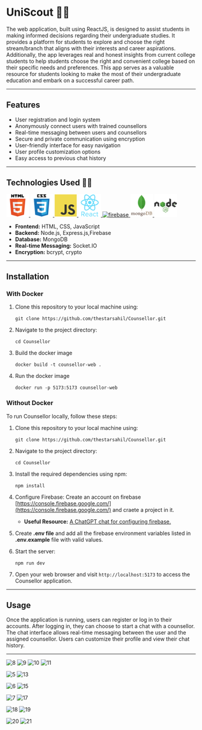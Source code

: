 # UniScout 👨‍🏫

The web application, built using ReactJS, is designed to assist students in making informed decisions regarding their undergraduate studies. It provides a platform for students to explore and choose the right stream/branch that aligns with their interests and career aspirations. Additionally, the app leverages real and honest insights from current college students to help students choose the right and convenient college based on their specific needs and preferences. This app serves as a valuable resource for students looking to make the most of their undergraduate education and embark on a successful career path.


<hr>



## Features

-  User registration and login system
-  Anonymously connect users with trained counsellors
-  Real-time messaging between users and counsellors
-  Secure and private communication using encryption
-  User-friendly interface for easy navigation
-  User profile customization options
-  Easy access to previous chat history

<hr>

## Technologies Used 👩‍💻

 <p><a href="https://www.w3.org/html/" target="_blank" rel="noreferrer"> <img src="https://raw.githubusercontent.com/devicons/devicon/master/icons/html5/html5-original-wordmark.svg" alt="html5" width="60" height="60"/> </a>   <a href="https://www.w3schools.com/css/" target="_blank" rel="noreferrer">
	<img src="https://raw.githubusercontent.com/devicons/devicon/master/icons/css3/css3-original-wordmark.svg" alt="css3" width="60" height="60"/> </a>   <a href="https://developer.mozilla.org/en-US/docs/Web/JavaScript" target="_blank" rel="noreferrer"> <img src="https://raw.githubusercontent.com/devicons/devicon/master/icons/javascript/javascript-original.svg" alt="javascript" width="60" height="60"/> </a>   <a href="https://reactjs.org/" target="_blank" rel="noreferrer"> <img src="https://raw.githubusercontent.com/devicons/devicon/master/icons/react/react-original-wordmark.svg" alt="react" width="60" height="60"/> </a>    <a href="https://firebase.google.com/" target="_blank" rel="noreferrer"> <img src="https://www.vectorlogo.zone/logos/firebase/firebase-icon.svg" alt="firebase" width="60" height="60"/> </a>   <a href="https://www.mongodb.com/" target="_blank" rel="noreferrer"> <img src="https://raw.githubusercontent.com/devicons/devicon/master/icons/mongodb/mongodb-original-wordmark.svg" alt="mongodb" width="60" height="60"/> </a>    <a href="https://nodejs.org" target="_blank" rel="noreferrer"> <img src="https://raw.githubusercontent.com/devicons/devicon/master/icons/nodejs/nodejs-original-wordmark.svg" alt="nodejs" width="60" height="60"/> </a>
</p>

-  **Frontend:** HTML, CSS, JavaScript
-  **Backend:** Node.js, Express.js,Firebase 
-  **Database:** MongoDB
-  **Real-time Messaging:** Socket.IO
-  **Encryption:** bcrypt, crypto

<hr>

## Installation

### With Docker
1. Clone this repository to your local machine using:

   ```
   git clone https://github.com/thestarsahil/Counsellor.git
   ```

2. Navigate to the project directory:

   ```
   cd Counsellor
   ```

3. Build the docker image

   ```
   docker build -t counsellor-web .
   ```

4. Run the docker image

   ```
   docker run -p 5173:5173 counsellor-web
   ```


### Without Docker
To run Counsellor locally, follow these steps:

1. Clone this repository to your local machine using:

   ```
   git clone https://github.com/thestarsahil/Counsellor.git
   ```

2. Navigate to the project directory:

   ```
   cd Counsellor
   ```

3. Install the required dependencies using npm:

   ```
   npm install
   ```

4. Configure Firebase: Create an account on firebase [https://console.firebase.google.com/](https://console.firebase.google.com/) and craete a project in it.

    - **Useful Resource:** [A ChatGPT chat for configuring firebase.](https://chat.openai.com/share/4f1645a4-b6a0-40d0-b42b-9263236824f0)
 

5. Create **.env file** and add all the firebase environment variables listed in **.env.example**  file with valid values.

6. Start the server:

   ```
   npm run dev
   ```

7. Open your web browser and visit `http://localhost:5173` to access the Counsellor application.

<hr>

## Usage

Once the application is running, users can register or log in to their accounts. After logging in, they can choose to start a chat with a counsellor. The chat interface allows real-time messaging between the user and the assigned counsellor. Users can customize their profile and view their chat history.

<hr>





![8](https://github.com/Counselllor/Counsellor-Web/assets/84167034/5af1c0ec-1cfe-4fc4-a0b1-78f1b147705d)
![9](https://github.com/Counselllor/Counsellor-Web/assets/84167034/18fa9adc-84d8-45e9-be7a-1db8f288bd57)
![10](https://github.com/Counselllor/Counsellor-Web/assets/84167034/a7cb258c-d1c0-4ddd-858f-760313edc2a7)
![11](https://github.com/Counselllor/Counsellor-Web/assets/84167034/c0f96ef1-84e3-44a3-82e8-1df100ee30fa)



![5](https://user-images.githubusercontent.com/84167034/218539171-2469465b-d840-4c10-99e9-df3af37c49d4.png)
![13](https://github.com/Counselllor/Counsellor-Web/assets/84167034/de11c594-ac0b-46e6-baa2-d1f9d80ebdf2)


![6](https://user-images.githubusercontent.com/84167034/218539183-e6cffd7d-08bc-45e9-a042-e7025172df8e.png)
![15](https://github.com/Counselllor/Counsellor-Web/assets/84167034/22cb6ecd-9bb9-4e3d-a42b-d0acfef7f1b9)


![7](https://user-images.githubusercontent.com/84167034/218539211-7e425cb0-5bec-41b9-bee3-c419469f7828.png)
![17](https://github.com/Counselllor/Counsellor-Web/assets/84167034/2a480bcd-bf26-4a8c-b83b-6542674bfd9f)


![18](https://github.com/Counselllor/Counsellor-Web/assets/84167034/8f61f99e-586a-4811-b7b0-b66d4b884569)
![19](https://github.com/Counselllor/Counsellor-Web/assets/84167034/dfd02c13-7e8c-4f6b-8082-09264312bfe4)

![20](https://github.com/Counselllor/Counsellor-Web/assets/84167034/1cc0af59-b3c2-4307-a1bc-636004ecb23b)
![21](https://github.com/Counselllor/Counsellor-Web/assets/84167034/ffec5f50-c87d-4812-b7cb-5e0b02d09115)










